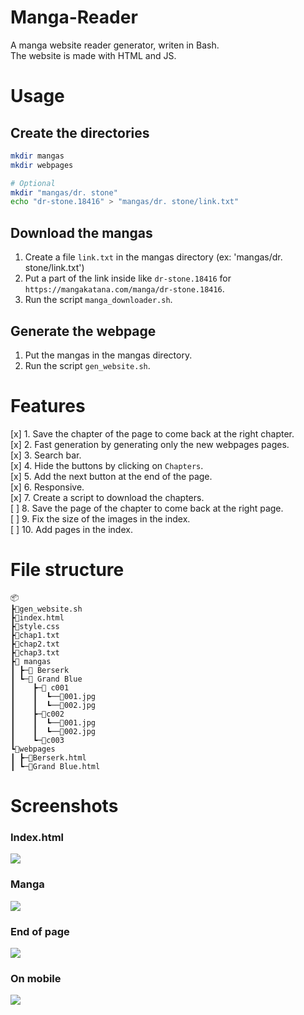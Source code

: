 # Manga-Reader
A manga website reader generator, writen in Bash.    
The website is made with HTML and JS.


# Usage 
## Create the directories
```bash
mkdir mangas
mkdir webpages

# Optional
mkdir "mangas/dr. stone"
echo "dr-stone.18416" > "mangas/dr. stone/link.txt"
```
## Download the mangas
1. Create a file `link.txt` in the mangas directory (ex: 'mangas/dr. stone/link.txt')
2. Put a part of the link inside like `dr-stone.18416` for `https://mangakatana.com/manga/dr-stone.18416`.    
3. Run the script `manga_downloader.sh`.    
## Generate the webpage
1. Put the mangas in the mangas directory.
2. Run the script `gen_website.sh`.    

# Features
[x] 1. Save the chapter of the page to come back at the right chapter.    
[x] 2. Fast generation by generating only the new webpages pages.    
[x] 3. Search bar.    
[x] 4. Hide the buttons by clicking on `Chapters`.    
[x] 5. Add the next button at the end of the page.    
[x] 6. Responsive.    
[x] 7. Create a script to download the chapters.    
[ ] 8. Save the page of the chapter to come back at the right page.    
[ ] 9. Fix the size of the images in the index.     
[ ] 10. Add pages in the index.    

# File structure    
```
📦
┣📜gen_website.sh
┣📜index.html
┣📜style.css
┣📜chap1.txt
┣📜chap2.txt
┣📜chap3.txt
┣📂 mangas
┃ ┣─📂 Berserk
┃ ┗─📂 Grand Blue
┃    ┣─📂 c001
┃    ┃  ┗──📜001.jpg
┃    ┃  ┗──📜002.jpg
┃    ┣─📂c002
┃    ┃  ┗──📜001.jpg
┃    ┃  ┗──📜002.jpg
┃    ┗─📂c003
┗📂webpages
┃ ┣─📜Berserk.html
┃ ┗─📜Grand Blue.html
```
# Screenshots
### Index.html
![](https://i.imgur.com/CedFXPr.png)
### Manga
![](https://i.imgur.com/CC5RJb4.png)
### End of page
![](https://i.imgur.com/5sFpADJ.png)
### On mobile
![](https://i.imgur.com/X50l63P.png)
